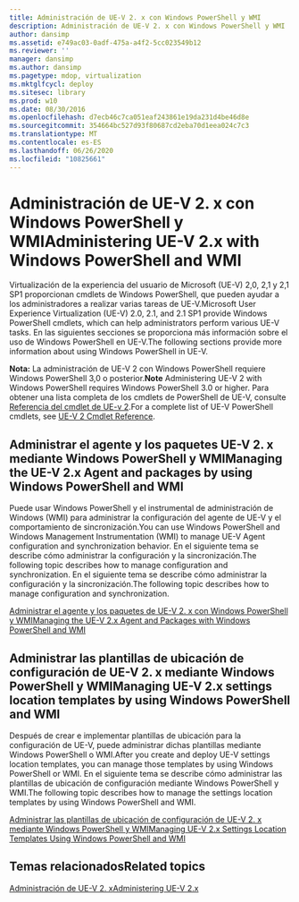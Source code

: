```yaml
---
title: Administración de UE-V 2. x con Windows PowerShell y WMI
description: Administración de UE-V 2. x con Windows PowerShell y WMI
author: dansimp
ms.assetid: e749ac03-0adf-475a-a4f2-5cc023549b12
ms.reviewer: ''
manager: dansimp
ms.author: dansimp
ms.pagetype: mdop, virtualization
ms.mktglfcycl: deploy
ms.sitesec: library
ms.prod: w10
ms.date: 08/30/2016
ms.openlocfilehash: d7ecb46c7ca051eaf243861e19da231d4be46d8e
ms.sourcegitcommit: 354664bc527d93f80687cd2eba70d1eea024c7c3
ms.translationtype: MT
ms.contentlocale: es-ES
ms.lasthandoff: 06/26/2020
ms.locfileid: "10825661"
---
```

# <span data-ttu-id="7ff2d-103">Administración de UE-V 2. x con Windows PowerShell y WMI</span><span class="sxs-lookup"><span data-stu-id="7ff2d-103">Administering UE-V 2.x with Windows PowerShell and WMI</span></span>


<span data-ttu-id="7ff2d-104">Virtualización de la experiencia del usuario de Microsoft (UE-V) 2,0, 2,1 y 2,1 SP1 proporcionan cmdlets de Windows PowerShell, que pueden ayudar a los administradores a realizar varias tareas de UE-V.</span><span class="sxs-lookup"><span data-stu-id="7ff2d-104">Microsoft User Experience Virtualization (UE-V) 2.0, 2.1, and 2.1 SP1 provide Windows PowerShell cmdlets, which can help administrators perform various UE-V tasks.</span></span> <span data-ttu-id="7ff2d-105">En las siguientes secciones se proporciona más información sobre el uso de Windows PowerShell en UE-V.</span><span class="sxs-lookup"><span data-stu-id="7ff2d-105">The following sections provide more information about using Windows PowerShell in UE-V.</span></span>

<span data-ttu-id="7ff2d-106">**Nota:**  La administración de UE-V 2 con Windows PowerShell requiere Windows PowerShell 3,0 o posterior.</span><span class="sxs-lookup"><span data-stu-id="7ff2d-106">**Note** Administering UE-V 2 with Windows PowerShell requires Windows PowerShell 3.0 or higher.</span></span> <span data-ttu-id="7ff2d-107">Para obtener una lista completa de los cmdlets de PowerShell de UE-V, consulte [Referencia del cmdlet de UE-v 2](https://go.microsoft.com/fwlink/p/?LinkId=393495).</span><span class="sxs-lookup"><span data-stu-id="7ff2d-107">For a complete list of UE-V PowerShell cmdlets, see [UE-V 2 Cmdlet Reference](https://go.microsoft.com/fwlink/p/?LinkId=393495).</span></span>

 

## <span data-ttu-id="7ff2d-108">Administrar el agente y los paquetes UE-V 2. x mediante Windows PowerShell y WMI</span><span class="sxs-lookup"><span data-stu-id="7ff2d-108">Managing the UE-V 2.x Agent and packages by using Windows PowerShell and WMI</span></span>


<span data-ttu-id="7ff2d-109">Puede usar Windows PowerShell y el instrumental de administración de Windows (WMI) para administrar la configuración del agente de UE-V y el comportamiento de sincronización.</span><span class="sxs-lookup"><span data-stu-id="7ff2d-109">You can use Windows PowerShell and Windows Management Instrumentation (WMI) to manage UE-V Agent configuration and synchronization behavior.</span></span> <span data-ttu-id="7ff2d-110">En el siguiente tema se describe cómo administrar la configuración y la sincronización.</span><span class="sxs-lookup"><span data-stu-id="7ff2d-110">The following topic describes how to manage configuration and synchronization.</span></span> <span data-ttu-id="7ff2d-111">En el siguiente tema se describe cómo administrar la configuración y la sincronización.</span><span class="sxs-lookup"><span data-stu-id="7ff2d-111">The following topic describes how to manage configuration and synchronization.</span></span>

[<span data-ttu-id="7ff2d-112">Administrar el agente y los paquetes de UE-V 2. x con Windows PowerShell y WMI</span><span class="sxs-lookup"><span data-stu-id="7ff2d-112">Managing the UE-V 2.x Agent and Packages with Windows PowerShell and WMI</span></span>](managing-the-ue-v-2x-agent-and-packages-with-windows-powershell-and-wmi-both-uevv2.md)

## <span data-ttu-id="7ff2d-113">Administrar las plantillas de ubicación de configuración de UE-V 2. x mediante Windows PowerShell y WMI</span><span class="sxs-lookup"><span data-stu-id="7ff2d-113">Managing UE-V 2.x settings location templates by using Windows PowerShell and WMI</span></span>


<span data-ttu-id="7ff2d-114">Después de crear e implementar plantillas de ubicación para la configuración de UE-V, puede administrar dichas plantillas mediante Windows PowerShell o WMI.</span><span class="sxs-lookup"><span data-stu-id="7ff2d-114">After you create and deploy UE-V settings location templates, you can manage those templates by using Windows PowerShell or WMI.</span></span> <span data-ttu-id="7ff2d-115">En el siguiente tema se describe cómo administrar las plantillas de ubicación de configuración mediante Windows PowerShell y WMI.</span><span class="sxs-lookup"><span data-stu-id="7ff2d-115">The following topic describes how to manage the settings location templates by using Windows PowerShell and WMI.</span></span>

[<span data-ttu-id="7ff2d-116">Administrar las plantillas de ubicación de configuración de UE-V 2. x mediante Windows PowerShell y WMI</span><span class="sxs-lookup"><span data-stu-id="7ff2d-116">Managing UE-V 2.x Settings Location Templates Using Windows PowerShell and WMI</span></span>](managing-ue-v-2x-settings-location-templates-using-windows-powershell-and-wmi-both-uevv2.md)






## <span data-ttu-id="7ff2d-117">Temas relacionados</span><span class="sxs-lookup"><span data-stu-id="7ff2d-117">Related topics</span></span>


[<span data-ttu-id="7ff2d-118">Administración de UE-V 2. x</span><span class="sxs-lookup"><span data-stu-id="7ff2d-118">Administering UE-V 2.x</span></span>](administering-ue-v-2x-new-uevv2.md)

 

 





